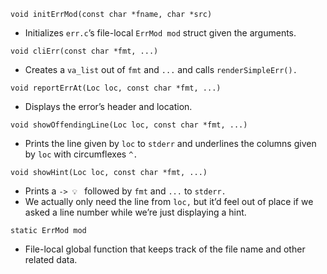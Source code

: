 `void initErrMod(const char *fname, char *src)`
* Initializes `err.c`’s file-local `ErrMod mod` struct given the arguments.

`void cliErr(const char *fmt, ...)`
* Creates a `va_list` out of `fmt` and `...` and calls `renderSimpleErr().` 

`void reportErrAt(Loc loc, const char *fmt, ...)`
* Displays the error’s header and location.

`void showOffendingLine(Loc loc, const char *fmt, ...)`
* Prints the line given by `loc` to `stderr` and underlines the columns given 
by `loc` with circumflexes `^.`

`void showHint(Loc loc, const char *fmt, ...)`
* Prints a `-> 💡 ` followed by `fmt` and `...` to `stderr.`
* We actually only need the line from `loc,` but it’d feel out of place if we 
asked a line number while we’re just displaying a hint.

`static ErrMod mod`
* File-local global function that keeps track of the file name and other 
related data.

